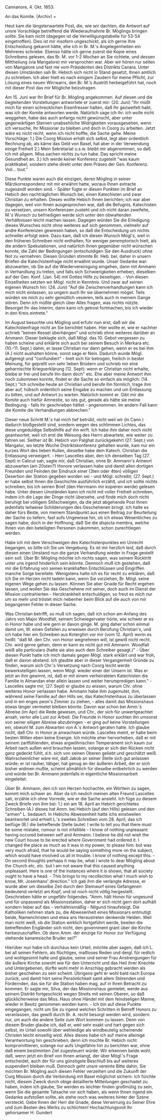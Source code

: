  Cannanore, 4. Okt. 1853.

An das Komite. (Archiv) +

Heut kam die längsterwartete Post, die, wie wir dachten, die Antwort auf unsre Vorschläge betreffend die Wiederaufnahme Br. Möglings bringen sollte. Sie kam nicht (dagegen ist die Verwilligungstabelle für 53-54 eingetroffen). Dies ist mir insofern ungeschickt, als ich gerne Ihre Entscheidung gekannt hätte, ehe ich in Br. M.'s Angelegenheiten ein Mehreres schriebe. Ebenso hätte ich gerne zuerst die Kopie eines Schreibens gelesen, das Br. M. vor 1-2 Wochen an Sie richtete, und dessen Mittheilung (via Mangalore) mir versprochen war. Aber wir hören nur selten von Mangalore und fast nie vom Präsidenten des Distrikts Canara. Unter diesen Umständen sah Br. Hebich sich nicht in Stand gesetzt, Ihnen amtlich zu schreiben. Ich aber hielt es nach einigem Zaudern für meine Pflicht, zur Lösung eines neuen Wirrwarrs, den Br. M.'s Austritt herbeigeführt hat, noch mit dieser Post das mir Mögliche beizutragen.

Am 15. Juni war Ihr Brief für Br. Mögling angekommen. Auf diesen und die begleitenden Vorstellungen antwortete er zuerst mir: (20. Juni) "Ihr müßt mich für einen schrecklichen Eisenfresser halten, daß Ihr gezweifelt habt, was ich der Komite antworten werde. Natürlich sage ich ihr: ich wolle nicht weggehen, habe das auch anfangs nicht gewünscht, aber unter gegenwärtigen Sternen unabsehliche Widrigkeiten vorausgesehen, wenn ich versuche, Ihr Missionar zu bleiben und doch in Coorg zu arbeiten. Jetzt wäre es nicht recht, wenn ich nicht hoffte, die Sache gehe. Meine Vorschläge: 1.) Die Coorg Mission erhält sich selbst, legt aber ordentlich Rechnung ab, als käme das Geld von Basel, hat aber in der Verwendung einige Freiheit 2.) Mein Sekretariat u.s.w. bleibt mir abgenommen, so daß ich mit allgem. Miss.sachen nichts zu tun habe. Das spricht meine Gesundheit an. 3.) Ich werde keiner Konferenz zugeteilt "was kaum praktikabel, sondern stehe direkt unter dem Präses der Gen. Konferenz. Voil… tout."

Diese Punkte waren auch die einzigen, deren Mögling in seiner Märzkorrespondenz mit mir erwähnt hatte, woraus Ihnen extracte zugesandt worden sind. - Später fügte er diesen Punkten im Brief an Hebich den nachträglichen Wunsch bei, einen Katechisten und zwar Christian zu erhalten. Dieses wollte Hebich Ihnen berichten; ich war aber dagegen, weil von Ihnen ausgesprochen war, daß die Befugnis, Katechisten zu versetzen, unsern Konferenzen zusteht und ich nicht daran zweifelte, M.'s Wunsch zu befriedigen werde sich unter den obwaltenden Verhältnissen leicht machen lassen. Dagegen würden Sie die Erledigung dieses Wunsches nicht ohne weiteres auf sich genommen, vielmehr auf andre Konferenzen gewiesen haben, so daß die Entscheidung um nichts schneller erfolgt wäre. Dazu kam, daß ich diesen Wunsch Mögl's, weil in den früheren Schreiben nicht enthalten, für weniger peremptorisch hielt, als die andern Spekulationen, und natürlich Ihnen gegenüber nicht wünschen konnte, die Zahl der Bedingungen (entschuldigen Sie den Ausdruck) ohne Not zu vermehren. Diesen Gründen stimmte Br. Heb. bei, daher in unsern Briefen die Katechistenfrage nicht erwähnt wurde. Unser Gedanke war: abzuwarten, ob Sie auf die Wiedervereinigung eingehen, dann mit Ammann in Verhandlung zu treten, und falls sich Schwierigkeiten erheben, dieselben auf der Gen. Konf. (Jan. 54) mit Gottes Hilfe zu beseitigen. - Von diesen Einzelheiten setzten wir Mögl. nicht in Kenntnis. Und zwar auf seinen eigenen Wunsch hin: (24. Juni) "Auf die Zwischenverhandlungen kann ich mich nicht einlassen, so ungern auch Ihr sie übernehmen möget. Teils würden sie mich zu sehr gemütlich vexieren, teils auch in meinem Gange stören. Denn ich müßte gleich über Alles fragen, was nichts nützte. Besorget Ihr das Interim, dann kann ich getrost fortmachen, bis ich wieder in den Kreis eintrete."

Im August besuchte uns Mögling und erfuhr nun erst, daß wir die Katechistenfrage nicht an Sie berichtet haben. Hier wollte er, wie er nachher schrieb "keinen Kessel überhängen" und schrieb ohne weiteres darüber an Ammann. Dieser beklagte sich, daß Mögl. das 10. Gebot vergessen zu haben scheine und erklärte sich auch bei seinem Besuch in Merkara etc. (10.-11. Sept.) dahin, er lasse Christian nur dann gehen, wenn er es bei ihm (A.) nicht aushalten könne, sonst sage er Nein. Dadurch wurde Mögl. aufgeregt und "confundiert" - hielt sich für betrogen, freilich in bester Meinung, für geprellt von sehr lieben Brüdern und schrieb mir eine geharnischte Kriegserklärung (12. Sept): wenn er Christian nicht erhalte, bleibe er frei und berufe ihn dann doch" etc. Ehe aber meine Antwort ihm noch zukommen konnte, findet er die Sache so einfach als möglich: (14. Sept.) "Ich schreibe heute an Christian und berufe ihn förmlich, trage ihm aber auf, hübsch ordentlich seine Eingabe zu machen und um Entlassung zu bitten, und auf Antwort zu warten. Natürlich kommt er. Gibt mir die Komite auch hiefür Amnestie, so ists gut, gerade als hätte sie meine Bedingung - falls Ihr geschrieben hättet - angenommen. Im andern Fall kann die Komite die Verhandlungen abbrechen."

Dieser neue Schritt M.'s hat mich tief betrübt, nicht weil wir (in Cann.) dadurch bloßgestellt sind, sondern wegen des schlimmen Lichtes, das diese ungeduldige Selbsthilfe auf ihn wirft. Ich habe ihm daher noch nicht geantwortet, weil ich erst die Weisung des Herrn abwartete, wie weiter zu fahren sei. Seither ist Br. Hebich von Palghat zurückgekehrt (27. Sept.) von Mangalur, wo letzte Woche Distriktskonferenz gehalten wurde, kam nur ein kurzes Wort des lieben Kullen, dieselbe habe dem Katech. Christian die Entlassung verweigert. - Herr Lascelles aber, den ich denselben Tag (27. Sept) in Calicut sah, sagte mir, daß Christian, ohne Br. Ammann's Antwort abzuwarten (am 20sten?) Honore verlassen habe und damit allen dortigen Freunden und Feinden der Eindruck einer (3ten oder 4ten) völligen Desertion der Station gegeben worden sei - und Mögl. schreibt; (27. Sept.) er habe selbst Ihnen die Geschichte ausführlich erzählt, und ich sollte nichts schreiben, bis ich seinen Brief (den Herrmann mir kopieren werde) gelesen habe. Unter diesen Umständen kann ich nicht mit voller Freiheit schreiben, indem ich die Lage der Dinge nicht übersehe, und finde mich doch nicht beruhigt bei völligem Stillschweigen, da die jetzt abgehende Post Ihnen jedenfalls teilweise Schilderungen des Geschehenen bringt. Ich halte es daher fürs Beste, von meinem Standpunkt aus einen Beitrag zur Beurteilung der Sache zu liefern, fast aufs Ungewisse hin, ob ich etwas Wesentliches zu sagen habe, doch in der Hoffnung, daß Sie die disjecta membra, welche Ihnen von den beteiligten Personen zukommen, schon zurechtlegen werden.

Habe ich mit dem Verschweigen des Katechistenpunktes ein Unrecht begangen, so bitte ich Sie um Vergebung. Es ist mir herzlich leid, daß durch diesen einen Umstand nun die ganze Verhandlung wieder in Frage gestellt sein soll. Über Br. Mögling möchte ich nichts sagen, was seinem Rücktritt unter uns irgend hinderlich sein könnte. Dennoch muß ich gestehen, daß mir die Erfahrung von seinen krankhaften Entschlüssen und Eingriffen manche Sorge bereitete. Wenigstens halte ich es für recht zu erklären, daß ich Sie im Herzen nicht tadeln kann, wenn Sie vorziehen, Br. Mögl. seine eigenen Wege gehen zu lassen. Können Sie aber Gnade für Recht ergehen lassen, und wollen Sie das Geschehene mit seiner, doch auch im Dienst der Mission contrahierten - Herzkrankheit entschuldigen, so freut es mich nur um so mehr und tröstet mich nebenher beim Blick auf die auch von mir begangenen Fehler in dieser Sache.

Was Christian betrifft, so muß ich sagen, daß ich schon am Anfang des Jahrs von Major Woodfall, seinem Schwiegervater hörte, wie schwer er es in Honor habe und wie gern er davon ginge. M. ging daher schon einmal damit um, W. einen Gefallen zu erweisen durch Berufung Christian's, und ich habe hier ein Schreiben aus Koterghiri vor mir (vom 12. April) worin es heißt: "daß M. den Chr. von Honor wegnehmen will, ist gewiß nicht recht. Chr. wird gerne gehen, denn er kann es nicht gut mit Ammann. Woodfall weiß alle particulars (hatte sie also auch dem Schreiber gesagt.)" - Über diesen Punkt hatte ich mich damals gegen Mögl. stark erklärt und war froh, daß er davon abstand. Ich glaubte aber in dieser Vergangenheit Gründe zu finden, warum sich Chr.'s Versetzung nach Coorg leicht werde bewerkstelligen lassen, wenn Mögl. wieder einer der Unsern ist. Was er jetzt an ihm gewinnt, ist, daß er mit einem verheirateten Katechisten die Familie in Almandan eher allein lassen und weiter herumpredigen kann." - Lascelles sagte mir, (27. Sept) er glaube zu wissen, warum Chr. ohne weiteres Honor verlassen habe. Ammann habe ihm zugemutet, ihm, während seine Familie auf den Hills sei, das Katechistenhaus zu überlassen und in ein enges peon's Zimmer zu ziehen, - alles damit das Missionshaus etwas länger vermietet bleiben könnte. Davon war schon bei Amm.'s Abreise (im Apr) die Rede gewesen, und Chr., der sich für unwertgeachtet ansah, verlor alle Lust zur Arbeit. Die Freunde in Honor suchten ihn umsonst von seiner eiligen Abreise abzubringen - er ging auf keine Vorstellungen ein, obwohl M. zum Abwarten von A.'s Antwort geraten hatte. Ich glaube nicht, daß Chr. in Honor je anwachsen würde. Lascelles meint, er habe beim besten Willen eben keine Energie. Ich möchte eher hervorheben, daß er mit seinem zartfühlenden, etwas argwöhnischen Temperament sich kaum zur Arbeit nach außen wird brauchen lassen, solange er sich den Rücken nicht ganz gedeckt fühlt, d.h. sich von seinen Oberen geliebt und geschätzt weiß. Wahrscheinlicher wäre mir, daß Jakob an seiner Stelle sich gut anlassen würde; er ist rauher, tätiger, hat genug an der äußeren Arbeit, der er sich bisher widmen mußte, scheint allmählich für dieselbe entbehrlich zu werden und würde bei Br. Ammann jedenfalls in eigentliche Missionsarbeit eingeleitet.

Über Br. Ammann, den ich von Herzen hochachte, ein Wörtlein zu sagen, kommt mich schwer an. Aber da ich neulich meinen alten Freund Lascelles sah, erzähle ich ohne Vorrede, wie er die Sache ansieht. Ich füge zu diesem Zweck Briefe von ihm bei: 1.) ein am 18. April an Hebich gerichtetes Schreiben (A.) dieses hat Amm. bei Hebich (auf den Hills) gelesen und den "armen" L. bedauert. In Hebichs Abwesenheit hatte ichs einstweilen beantwortet und erhielt L.'s zweites Schreiben vom 28. April, das ich beifüge (B.) die betreffende Stelle lautet: I write to tell you that there must be some mistake, rumour is not infallible - I know of nothing unpleasant having occured between self and Ammann. I believe he did not wish the new Court house to be erected where Government had ordered it. I changed the place as much as it was in my power, to please him: but was very much afraid, that he would be saying something more on the subject, which would have involved us all in trouble. I know of nothing except this. - On second thoughts perhaps it may be, what I wrote to dear Mögling about the Church etc, etc. but I am not aware that this caused anything unpleasant. Here is one of the instances where it is shown, that all society ought to have a head. - This brings to my recollection what I much wish to know, Mr. Josenhans' direction." Ich gab ihm die verlangte Adresse, er wurde aber um dieselbe Zeit durch den Steinwurf eines Gefangenen bedeutend verletzt am Kopf, und ist noch nicht völlig hergestellt. Geschrieben hätte er ungefähr folgendes. "Amm. hält Honor für ungesund und für unpassend als Missionsstation, daher er sich nicht gern dort aufhält sondern lieber auf das - verhältnismäßig - Nilgund hinaufsteigt. Die Katholiken nehmen stark zu, die Abwesenheit eines Missionars entmutigt beide, Namenchristen und etwa ans Heraustreten denkende Heiden. Weil man nicht weiß, ob die Station wirklich fortgeführt werde, beeilen die betreffenden Engländer sich nicht, den government grant über die Kirche herbeizuschaffen. Ob denn Amm. der einzige für Honor zur Verfügung stehende kanaresische Bruder sei?"

Hierüber nun habe ich durchaus kein Urteil, möchte aber sagen, daß ich L. bei all seinen Fehlern, als flüchtiges, maßloses Reden und dergl. für redlich und wohlgesinnt halte und glaube, seine und seiner Frau Anstrengungen für die äußere Kirche sowohl wie für den Unterricht und das Heil ihrer Knechte und Untergebenen, dürfte wohl mehr in Anschlag gebracht werden als bisher geschehen zu sein scheint. Übrigens geht er wohl bald nach Europa zurück, und damit hört seine Persönlichkeit samt allem Störenden und Fördernden, das sie für die Station haben mag, auf in Ihren Betracht zu kommen. Er sagte mir, Silva, der das Missionshaus gemietet, werde aus seinem Distrikt fortgeschickt wegen Streits mit seinen Oberen, so daß glücklicherweise das Miss. Haus ohne Händel mit dem feindseligen Manne, wieder in Besitz genommen werden kann. - Ich bin auf diese Punkte eingegangen, nicht um Sie zu irgend welchen Schritten in Betreff Honors zu veranlassen, das gewiß durch Br. A. recht besorgt werden wird, sondern nur, um auch die andere Seite zum Wort kommen zu lassen. Denn von diesem Bruder glaube ich, daß er, weil sehr exakt und hart gegen sich selbst, im Urteil sowohl über wehleidige als windbeutelig scheinende Christen leicht einseitig wird. 
Alles dieses habe ich auf meine alleinige Verantwortung hin geschrieben; denn ich mochte Br. Hebich nicht kompromittieren, solange nur aufs Ungefähre hin zu berichten war, ohne daß einem bestimmten Ziel zugesteuert würde. Wir erkennen beide wohl, daß, wenn jetzt ein Brief von Ihnen anlangt, der über Mögl.'s Frage entscheidet, auch der für uns günstigste Beschluß bis auf weiteres suspendiert bleiben muß. Dennoch geht unsre vereinte Bitte dahin, Sie möchten Br. Mögling auch diesen Fehler verzeihen und die Zukunft der Curg Mission durch die Verbindung mit Basel möglichst sichern. Ich fürchte nicht, diesem Zweck durch obige detaillierte Mitteilungen geschadet zu haben, indem ich glaube, Sie werden es leichter finden großmütig zu sein, wenn Sie die gesamte Tatsache vor sich haben, als wenn Ihnen irgend ein Gedanke aufstoßen sollte, als stehe noch was weiteres hinter der Szene versteckt. Gebe Ihnen der Herr die Gnade, diese Verwirrung zu Seiner Ehre und zum Besten des Werks zu schlichten!
 Hochachtungsvoll
 Ihr gehorsamer
 H. Gundert

